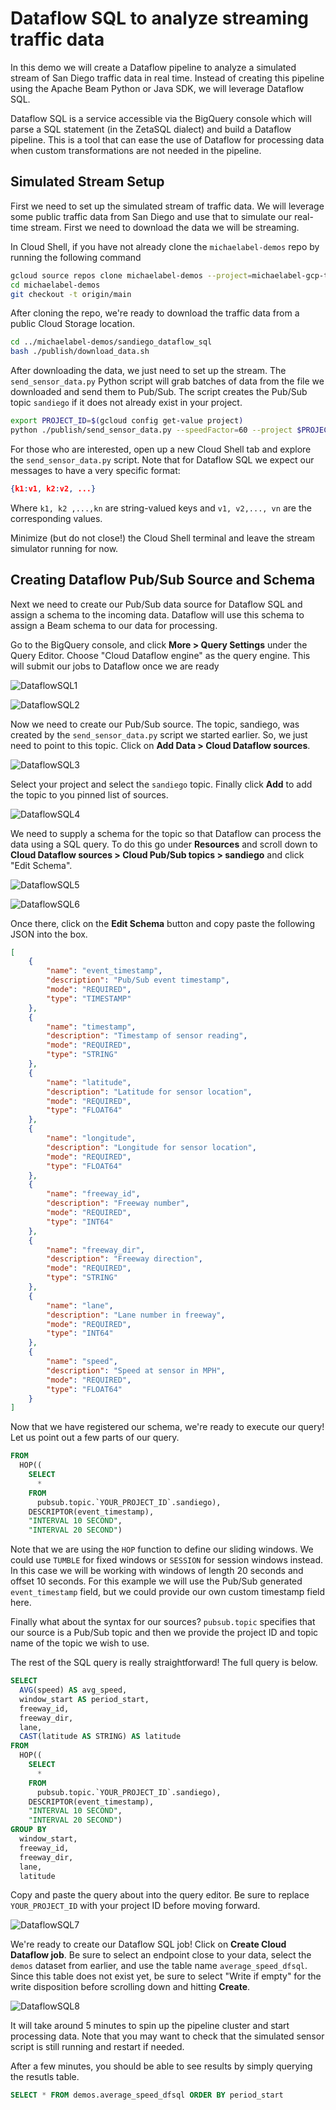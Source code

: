 # Dataflow SQL to analyze streaming traffic data

In this demo we will create a Dataflow pipeline to analyze a simulated stream of San Diego traffic data in real time. Instead of creating this pipeline using the Apache Beam Python or Java SDK, we will leverage Dataflow SQL.

Dataflow SQL is a service accessible via the BigQuery console which will parse a SQL statement (in the ZetaSQL dialect) and build a Dataflow pipeline. This is a tool that can ease the use of Dataflow for processing data when custom transformations are not needed in the pipeline.

## Simulated Stream Setup

First we need to set up the simulated stream of traffic data. We will leverage some public traffic data from San Diego and use that to simulate our real-time stream. First we need to download the data we will be streaming.

In Cloud Shell, if you have not already clone the `michaelabel-demos` repo by running the following command

```bash
gcloud source repos clone michaelabel-demos --project=michaelabel-gcp-training
cd michaelabel-demos
git checkout -t origin/main
```

After cloning the repo, we're ready to download the traffic data from a public Cloud Storage location.

```bash
cd ../michaelabel-demos/sandiego_dataflow_sql
bash ./publish/download_data.sh
```

After downloading the data, we just need to set up the stream. The `send_sensor_data.py` Python script will grab batches of data from the file we downloaded and send them to Pub/Sub. The script creates the Pub/Sub topic `sandiego` if it does not already exist in your project.

```bash
export PROJECT_ID=$(gcloud config get-value project)
python ./publish/send_sensor_data.py --speedFactor=60 --project $PROJECT_ID
```
For those who are interested, open up a new Cloud Shell tab and explore the `send_sensor_data.py` script. Note that for Dataflow SQL we expect our messages to have a very specific format:

```json
{k1:v1, k2:v2, ...}
```

Where `k1, k2 ,...,kn` are string-valued keys and `v1, v2,..., vn` are the corresponding values.

Minimize (but do not close!) the Cloud Shell terminal and leave the stream simulator running for now.

## Creating Dataflow Pub/Sub Source and Schema

Next we need to create our Pub/Sub data source for Dataflow SQL and assign a schema to the incoming data. Dataflow will use this schema to assign a Beam schema to our data for processing.

Go to the BigQuery console, and click **More > Query Settings** under the Query Editor. Choose "Cloud Dataflow engine" as the query engine. This will submit our jobs to Dataflow once we are ready

![DataflowSQL1](./img/DFSQL1.png)

![DataflowSQL2](./img/DFSQL2.png)

Now we need to create our Pub/Sub source. The topic, sandiego, was created by the `send_sensor_data.py` script we started earlier. So, we just need to point to this topic. Click on **Add Data > Cloud Dataflow sources**.

![DataflowSQL3](./img/DFSQL3.png)

Select your project and select the `sandiego` topic. Finally click **Add** to add the topic to you pinned list of sources.

![DataflowSQL4](./img/DFSQL4.png)

We need to supply a schema for the topic so that Dataflow can process the data using a SQL query. To do this go under **Resources** and scroll down to **Cloud Dataflow sources > Cloud Pub/Sub topics > sandiego** and click "Edit Schema".

![DataflowSQL5](./img/DFSQL5.png)

![DataflowSQL6](./img/DFSQL6.png)

Once there, click on the **Edit Schema** button and copy paste the following JSON into the box.

```json
[
    {
        "name": "event_timestamp",
        "description": "Pub/Sub event timestamp",
        "mode": "REQUIRED",
        "type": "TIMESTAMP"
    },
    {
        "name": "timestamp",
        "description": "Timestamp of sensor reading",
        "mode": "REQUIRED",
        "type": "STRING"
    },
    {
        "name": "latitude",
        "description": "Latitude for sensor location",
        "mode": "REQUIRED",
        "type": "FLOAT64"
    },
    {
        "name": "longitude",
        "description": "Longitude for sensor location",
        "mode": "REQUIRED",
        "type": "FLOAT64"
    },
    {
        "name": "freeway_id",
        "description": "Freeway number",
        "mode": "REQUIRED",
        "type": "INT64"
    },
    {
        "name": "freeway_dir",
        "description": "Freeway direction",
        "mode": "REQUIRED",
        "type": "STRING"
    },
    {
        "name": "lane",
        "description": "Lane number in freeway",
        "mode": "REQUIRED",
        "type": "INT64"
    },
    {
        "name": "speed",
        "description": "Speed at sensor in MPH",
        "mode": "REQUIRED",
        "type": "FLOAT64"
    }
]
```

Now that we have registered our schema, we're ready to execute our query! Let us point out a few parts of our query.

```sql
FROM
  HOP((
    SELECT
      *
    FROM
      pubsub.topic.`YOUR_PROJECT_ID`.sandiego),
    DESCRIPTOR(event_timestamp),
    "INTERVAL 10 SECOND",
    "INTERVAL 20 SECOND")
```

Note that we are using the `HOP` function to define our sliding windows. We could use `TUMBLE` for fixed windows or `SESSION` for session windows instead. In this case we will be working with windows of length 20 seconds and offset 10 seconds. For this example we will use the Pub/Sub generated `event_timestamp` field, but we could provide our own custom timestamp field here.

Finally what about the syntax for our sources? `pubsub.topic` specifies that our source is a Pub/Sub topic and then we provide the project ID and topic name of the topic we wish to use.

The rest of the SQL query is really straightforward! The full query is below.

```sql
SELECT
  AVG(speed) AS avg_speed,
  window_start AS period_start,
  freeway_id,
  freeway_dir,
  lane,
  CAST(latitude AS STRING) AS latitude
FROM
  HOP((
    SELECT
      *
    FROM
      pubsub.topic.`YOUR_PROJECT_ID`.sandiego),
    DESCRIPTOR(event_timestamp),
    "INTERVAL 10 SECOND",
    "INTERVAL 20 SECOND")
GROUP BY
  window_start,
  freeway_id,
  freeway_dir,
  lane,
  latitude
```

Copy and paste the query about into the query editor. Be sure to replace `YOUR_PROJECT_ID` with your project ID before moving forward.

![DataflowSQL7](./img/DFSQL7.png)

We're ready to create our Dataflow SQL job! Click on **Create Cloud Dataflow job**. Be sure to select an endpoint close to your data, select the `demos` dataset from earlier, and use the table name `average_speed_dfsql`. Since this table does not exist yet, be sure to select "Write if empty" for the write disposition before scrolling down and hitting **Create**.

![DataflowSQL8](./img/DFSQL8.png)

It will take around 5 minutes to spin up the pipeline cluster and start processing data. Note that you may want to check that the simulated sensor script is still running and restart if needed.

After a few minutes, you should be able to see results by simply querying the resutls table.

```sql
SELECT * FROM demos.average_speed_dfsql ORDER BY period_start
```

